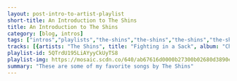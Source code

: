 ```yaml
---
layout: post-intro-to-artist-playlist
short-title: An Introduction to The Shins
title: An Introduction to The Shins
category: [blog, intros]
tags: ["intros","playlists","the-shins","the-shins","the-shins","the-shins","the-shins","the-shins","the-shins","the-shins","flake-music","the-shins","the-shins","the-shins","the-shins","the-shins","the-shins","the-shins","the-shins","the-shins","the-shins","the-shins","the-shins","the-shins","the-shins","the-shins","the-shins","the-shins","the-shins"]
tracks: [{artists: "The Shins", title: "Fighting in a Sack", album: "Chutes Too Narrow"},{artists: "The Shins", title: "Gone for Good", album: "Chutes Too Narrow"},{artists: "The Shins", title: "Australia", album: "Wincing The Night Away"},{artists: "The Shins", title: "Red Rabbits", album: "Wincing The Night Away"},{artists: "The Shins", title: "So Says I", album: "Chutes Too Narrow"},{artists: "The Shins", title: "The Celibate Life", album: "Oh, Inverted World"},{artists: "The Shins", title: "Sleeping Lessons", album: "Wincing The Night Away"},{artists: "The Shins", title: "A Comet Appears", album: "Wincing The Night Away"},{artists: "Flake Music", title: "Spanway Hits", album: "When You Land Here, It's Time to Return (2014 Remix/Remaster)"},{artists: "The Shins", title: "Turn On Me", album: "Wincing The Night Away"},{artists: "The Shins", title: "Saint Simon", album: "Chutes Too Narrow"},{artists: "The Shins", title: "Mine's Not a High Horse", album: "Chutes Too Narrow"},{artists: "The Shins", title: "Sea Legs", album: "Wincing The Night Away"},{artists: "The Shins", title: "Spilt Needles", album: "Wincing The Night Away"},{artists: "The Shins", title: "Girl Inform Me", album: "Oh, Inverted World"},{artists: "The Shins", title: "Pink Bullets", album: "Chutes Too Narrow"},{artists: "The Shins", title: "New Slang", album: "Oh, Inverted World"},{artists: "The Shins", title: "Kissing the Lipless", album: "Chutes Too Narrow"},{artists: "The Shins", title: "Know Your Onion!", album: "Oh, Inverted World"},{artists: "The Shins", title: "The Past And Pending", album: "Oh, Inverted World"},{artists: "The Shins", title: "It's Only Life", album: "Port Of Morrow"},{artists: "The Shins", title: "Caring Is Creepy", album: "Oh, Inverted World"},{artists: "The Shins", title: "Weird Divide", album: "Oh, Inverted World"},{artists: "The Shins", title: "Young Pilgrims", album: "Chutes Too Narrow"},{artists: "The Shins", title: "Simple Song", album: "Port Of Morrow"},{artists: "The Shins", title: "Mildenhall", album: "Heartworms"},{artists: "The Shins", title: "Those to Come", album: "Chutes Too Narrow"}]
playlist-id: 5QTrdU195LiAYyyCkUyTS8
playlist-img: https://mosaic.scdn.co/640/ab67616d0000b27300b02680d3890ef1ff28cdb8ab67616d0000b2735c11dcb47cfa23d259df8904ab67616d0000b273bcf47dc308162706db7b4fb0ab67616d0000b273c4d77bad843dfae691cca473
summary: "These are some of my favorite songs by The Shins"
---
```

